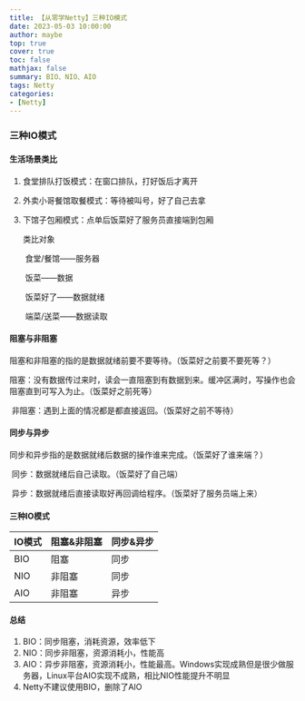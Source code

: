 ```yaml
---
title: 【从零学Netty】三种IO模式
date: 2023-05-03 10:00:00
author: maybe
top: true
cover: true
toc: false
mathjax: false
summary: BIO、NIO、AIO
tags: Netty
categories:
- [Netty]
---
```


### 三种IO模式

#### 生活场景类比

1. 食堂排队打饭模式：在窗口排队，打好饭后才离开
2. 外卖小哥餐馆取餐模式：等待被叫号，好了自己去拿
3. 下馆子包厢模式：点单后饭菜好了服务员直接端到包厢

    类比对象

    ​	食堂/餐馆——服务器

    ​	饭菜——数据

    ​	饭菜好了——数据就绪

    ​	端菜/送菜——数据读取  
	
#### 阻塞与非阻塞

​	阻塞和非阻塞的指的是数据就绪前要不要等待。（饭菜好之前要不要死等？）

​	阻塞：没有数据传过来时，读会一直阻塞到有数据到来。缓冲区满时，写操作也会阻塞直到可写入为止。（饭菜好之前死等）

​	非阻塞：遇到上面的情况都是都直接返回。（饭菜好之前不等待）

#### 同步与异步

​	同步和异步指的是数据就绪后数据的操作谁来完成。（饭菜好了谁来端？）

​	同步：数据就绪后自己读取。（饭菜好了自己端）

​	异步：数据就绪后直接读取好再回调给程序。（饭菜好了服务员端上来）


#### 三种IO模式

| IO模式 | 阻塞&非阻塞 | 同步&异步 |
| ------ | ----------- | --------- |
| BIO    | 阻塞        | 同步      |
| NIO    | 非阻塞      | 同步      |
| AIO    | 非阻塞      | 异步      |

#### 总结

1. BIO：同步阻塞，消耗资源，效率低下
2. NIO：同步非阻塞，资源消耗小，性能高
3. AIO：异步非阻塞，资源消耗小，性能最高。Windows实现成熟但是很少做服务器，Linux平台AIO实现不成熟，相比NIO性能提升不明显
4. Netty不建议使用BIO，删除了AIO
